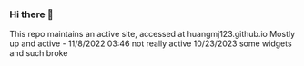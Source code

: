 ### Hi there 👋
 This repo maintains an active site, accessed at huangmj123.github.io
 Mostly up and active - 11/8/2022 03:46
 not really active 10/23/2023 some widgets and such broke
<!--
**huangmj123/huangmj123** is a ✨ _special_ ✨ repository because its `README.md` (this file) appears on your GitHub profile.

Here are some ideas to get you started:

- 🔭 I’m currently working on ...
- 🌱 I’m currently learning ...
- 👯 I’m looking to collaborate on ...
- 🤔 I’m looking for help with ...
- 💬 Ask me about ...
- 📫 How to reach me: ...
- 😄 Pronouns: ...
- ⚡ Fun fact: ...
-->
